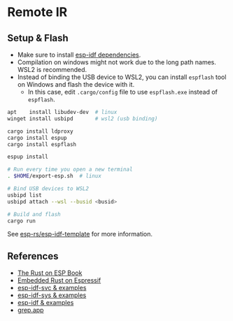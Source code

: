 # Remote IR

## Setup & Flash

- Make sure to install [esp-idf dependencies](https://docs.espressif.com/projects/esp-idf/en/latest/esp32/get-started/linux-macos-setup.html#step-1-install-prerequisites).
- Compilation on windows might not work due to the long path names. WSL2 is recommended.
- Instead of binding the USB device to WSL2, you can install `espflash` tool on Windows and flash the device with it.
  - In this case, edit `.cargo/config` file to use `espflash.exe` instead of `espflash`.

```sh
apt    install libudev-dev  # linux
winget install usbipd       # wsl2 (usb binding)

cargo install ldproxy
cargo install espup
cargo install espflash

espup install

# Run every time you open a new terminal
. $HOME/export-esp.sh  # linux

# Bind USB devices to WSL2
usbipd list
usbipd attach --wsl --busid <busid>

# Build and flash
cargo run
```

See [esp-rs/esp-idf-template](https://github.com/esp-rs/esp-idf-template) for more information.

## References

- [The Rust on ESP Book](https://docs.esp-rs.org/book/introduction.html)
- [Embedded Rust on Espressif](https://docs.esp-rs.org/std-training/01_intro.html)
- [esp-idf-svc & examples](https://github.com/esp-rs/esp-idf-svc)
- [esp-idf-sys & examples](https://github.com/esp-rs/esp-idf-sys)
- [esp-idf & examples](https://github.com/espressif/esp-idf)
- [grep.app](https://grep.app)
